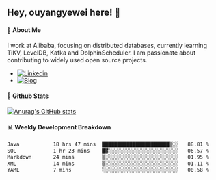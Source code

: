 ## Hey, ouyangyewei here! :wave:

#### :rocket: About Me
I work at Alibaba, focusing on distributed databases, currently learning TiKV, LevelDB, Kafka and DolphinScheduler. I am passionate about contributing to widely used open source projects.

- [![Linkedin](https://img.shields.io/badge/LinkedIn-ouyangyewei-blue)](https://www.linkedin.com/in/ouyangyewei/)
- [![Blog](https://img.shields.io/badge/Blog-yeweiouyang-orange)](https://blog.csdn.net/yeweiouyang)

#### :star2: Github Stats
[![Anurag's GitHub stats](https://github-readme-stats.vercel.app/api?username=ouyangyewei&show_icons=true&cache_seconds=3600&theme=tokyonight)](https://github.com/anuraghazra/github-readme-stats)

#### :bar_chart: Weekly Development Breakdown
<!--START_SECTION:waka-->

```txt
Java           18 hrs 47 mins  ██████████████████████▒░░   88.81 %
SQL            1 hr 23 mins    █▓░░░░░░░░░░░░░░░░░░░░░░░   06.57 %
Markdown       24 mins         ▒░░░░░░░░░░░░░░░░░░░░░░░░   01.95 %
XML            14 mins         ▒░░░░░░░░░░░░░░░░░░░░░░░░   01.11 %
YAML           7 mins          ░░░░░░░░░░░░░░░░░░░░░░░░░   00.58 %
```

<!--END_SECTION:waka-->
